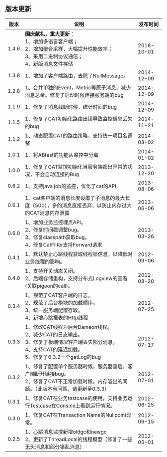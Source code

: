 ## 版本更新


|  版本 | 说明 | 发布时间 |
| --- | --- | --- |
|1.4.6|<b>国庆献礼，重大更新</b>：<br/>1、增加多语言客户端；<br/>2、增加聚合采样，大幅提升性能效率；<br/>3、采用二进制协议通信； <br/>4、新版消息文件存储|2018-10-01|
|1.3.8|1、增加了客户端路由，去除了NullMessage。|2014-12-09|
|1.2.8|1、合并单独的Event，Metric等原子消息，减少消息总量。修复了启动时候连接服务端的bug|2014-12-09|
|1.1.9|1、修复了消息截断时候，统计时间的bug|2014-12-09|
|1.1.5|1、修复了CAT初始化路由出错导致监控信息丢失的bug|2014-11-21|
|1.1.2|1、动态配置CAT的路由策略，支持统一项目名调整|2014-08-02|
|1.0.1|1、将ABtest的功能从监控中分离|2014-01-02|
|1.0.0|1、修复了CAT监控初始化当服务端都出异常的状况，不会自动连接的Bug|2013-12-20|
|0.6.2|1、支持java job的监控，优化了cat的API|2013-08-06|
|0.6.1|1、cat客户端的消息长度设置了子消息的最大长度（500），多的消息直接丢弃，以防止内存过大的CAT消息内存泄露|2013-06-06|
|0.6.0|1、增加业务监控埋点API。<br/>2、修复时间戳调整bug。<br/>3、修复classpath获取bug。<br/>4、修复CatFilter支持Forward请求|2013-03-26|
|0.4.1|1、默认禁止心跳线程获取线程锁信息，以降低对业务线程的影响。|2012-09-06|
|0.4.0|1、支持开关动态关闭。<br/>2、后端存储重构，支持分布式Logview的查看(关联pigeon的call)。|2012-08-20|
|0.3.4|1、规范了CAT客户端的日志。<br/>2、规范了后台模块的加载顺序。<br/>3、统一服务端配置存取。<br/>4、新增心跳报表的Http线程 |2012-07-25|
|0.3.3|1、修改CAT线程为后台Dameon线程。<br/>2、减少CAT的日志输出。<br/>3、修复了极端情况客户端丢失部分消息。<br/>4、支持CAT的延迟加载。<br/>5、修复了0.3.2一个getLog的bug|2012-07-17|
|0.3.2|1、修复了配置单个服务器时候，服务器重启，客户端断开链接bug。<br/>2、修复了CAT不正常加载时候，内存溢出的问题。（此版本有问题，请更新至0.3.3）|2012-07-01|
|0.3.1|1、修复CAT在业务testcase的使用，支持业务运行Testcase在Console上看到运行情况。|2012-06-25|
|0.3.0|1、修复CAT在Transaction Name的Nullpoint异常。|2012-06-15|
|0.2.5|1、心跳消息监控新增oldgc和newgc  <br/>2、更新了ThreadLocal的线程模型（修复了一些无头消息和部分错乱消息）|2012-05-01|